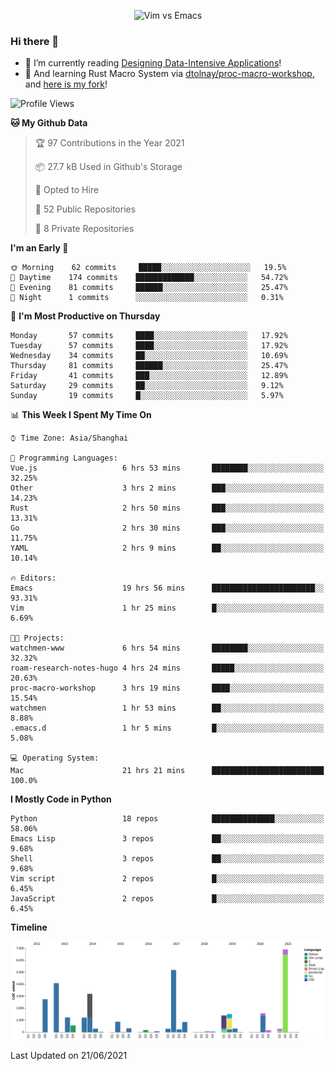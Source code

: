 <p align="center">
    <img src="https://gist.githubusercontent.com/coldnight/e696baffb094e71c96cb302118878eae/raw/40ea5053a6f66cc65f90f437e4173497da225958/banner.gif" alt="Vim vs Emacs" />
</p>

### Hi there 👋

- 📖 I’m currently reading [Designing Data-Intensive Applications](https://www.oreilly.com/library/view/designing-data-intensive-applications/9781491903063/)!
- 🌱 And learning Rust Macro System via [dtolnay/proc-macro-workshop](https://github.com/dtolnay/proc-macro-workshop), and [here is my fork](https://github.com/coldnight/proc-macro-workshop)!

<!--START_SECTION:waka-->
![Profile Views](http://img.shields.io/badge/Profile%20Views-7-blue)

**🐱 My Github Data** 

> 🏆 97 Contributions in the Year 2021
 > 
> 📦 27.7 kB Used in Github's Storage 
 > 
> 💼 Opted to Hire
 > 
> 📜 52 Public Repositories 
 > 
> 🔑 8 Private Repositories  
 > 
**I'm an Early 🐤** 

```text
🌞 Morning    62 commits     █████░░░░░░░░░░░░░░░░░░░░   19.5% 
🌆 Daytime    174 commits    █████████████░░░░░░░░░░░░   54.72% 
🌃 Evening    81 commits     ██████░░░░░░░░░░░░░░░░░░░   25.47% 
🌙 Night      1 commits      ░░░░░░░░░░░░░░░░░░░░░░░░░   0.31%

```
📅 **I'm Most Productive on Thursday** 

```text
Monday       57 commits     ████░░░░░░░░░░░░░░░░░░░░░   17.92% 
Tuesday      57 commits     ████░░░░░░░░░░░░░░░░░░░░░   17.92% 
Wednesday    34 commits     ██░░░░░░░░░░░░░░░░░░░░░░░   10.69% 
Thursday     81 commits     ██████░░░░░░░░░░░░░░░░░░░   25.47% 
Friday       41 commits     ███░░░░░░░░░░░░░░░░░░░░░░   12.89% 
Saturday     29 commits     ██░░░░░░░░░░░░░░░░░░░░░░░   9.12% 
Sunday       19 commits     █░░░░░░░░░░░░░░░░░░░░░░░░   5.97%

```


📊 **This Week I Spent My Time On** 

```text
⌚︎ Time Zone: Asia/Shanghai

💬 Programming Languages: 
Vue.js                   6 hrs 53 mins       ████████░░░░░░░░░░░░░░░░░   32.25% 
Other                    3 hrs 2 mins        ███░░░░░░░░░░░░░░░░░░░░░░   14.23% 
Rust                     2 hrs 50 mins       ███░░░░░░░░░░░░░░░░░░░░░░   13.31% 
Go                       2 hrs 30 mins       ███░░░░░░░░░░░░░░░░░░░░░░   11.75% 
YAML                     2 hrs 9 mins        ██░░░░░░░░░░░░░░░░░░░░░░░   10.14%

🔥 Editors: 
Emacs                    19 hrs 56 mins      ███████████████████████░░   93.31% 
Vim                      1 hr 25 mins        █░░░░░░░░░░░░░░░░░░░░░░░░   6.69%

🐱‍💻 Projects: 
watchmen-www             6 hrs 54 mins       ████████░░░░░░░░░░░░░░░░░   32.32% 
roam-research-notes-hugo 4 hrs 24 mins       █████░░░░░░░░░░░░░░░░░░░░   20.63% 
proc-macro-workshop      3 hrs 19 mins       ████░░░░░░░░░░░░░░░░░░░░░   15.54% 
watchmen                 1 hr 53 mins        ██░░░░░░░░░░░░░░░░░░░░░░░   8.88% 
.emacs.d                 1 hr 5 mins         █░░░░░░░░░░░░░░░░░░░░░░░░   5.08%

💻 Operating System: 
Mac                      21 hrs 21 mins      █████████████████████████   100.0%

```

**I Mostly Code in Python** 

```text
Python                   18 repos            ██████████████░░░░░░░░░░░   58.06% 
Emacs Lisp               3 repos             ██░░░░░░░░░░░░░░░░░░░░░░░   9.68% 
Shell                    3 repos             ██░░░░░░░░░░░░░░░░░░░░░░░   9.68% 
Vim script               2 repos             █░░░░░░░░░░░░░░░░░░░░░░░░   6.45% 
JavaScript               2 repos             █░░░░░░░░░░░░░░░░░░░░░░░░   6.45%

```


**Timeline**

![Chart not found](https://raw.githubusercontent.com/coldnight/coldnight/master/charts/bar_graph.png) 


 Last Updated on 21/06/2021
<!--END_SECTION:waka-->
